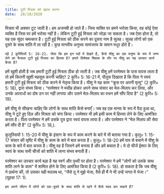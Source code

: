 ```yaml
---
title: टूटी मित्रता को बहाल करना
date:  28/10/2020
---
```


मित्रता भी अक्सर टूट जाती है। हम अजनबी हो जाते हैं। जिस व्यक्ति पर हमने भरोसा किया, वह कोई ऐसा व्यक्ति है जिस पर हमें भरोसा नहीं है। लेकिन टूटी हुई मित्रता को जोड़ा जा सकता है। जब ऐसा होता है, तो यह एक सुंदर चमत्कार है। टूटी हुई मित्रता को ठीक करने का दूसरा नाम है सुलह। सुलह लोगों को एक दूसरे के साथ शांति में ला रही है। कुछ मानवीय अनुभव सामंजस्य के समान मधुर होते हैं।

`पढ़ें 2 कुरिंथियों 5: 16-21. जैसा कि हम इन पदों में देखते हैं, कैसे यीशु का एक मनुष्य के रूप में जन्म लेने का फैसला टूटी हुई मित्रता का हिस्सा है? हमारे विशेषज्ञ शिक्षक के तौर पर यीशु का यह उपचार कार्य कैसा है?`

हमें खुशी होती है जब हमारी टूटी हुई मित्रता ठीक हो जाती है। जब यीशु हमें परमेश्वर के पास वापस लाता है तो हमें कितनी खुशी महसूस करनी चाहिए? 2 कुरि० 5: 16-21 में, पौलुस दिखाता है कि पिता ने स्वयं हमारी टूटी हुई मित्रता को ठीक करने में नेतृत्व किया है। यीशु ने यह काम “क्रूस पर अपनी मृत्यु" (2 कुरि० 5: 18), द्वारा संभव किया। “परमेश्वर ने मसीह होकर अपने साथ संसार का मेल-मिलाप कर लिया, और उनके अपराधों का दोष उन पर नहीं लगाया और उसने मेल-मिलाप का वचन हमें सौंप दिया है" (2 कुरि० 5: 19).

हमें यीशु से सीखना चाहिए कि लोगों के साथ शांति कैसे बनाएँ। जब वह एक मानव के रूप में पैदा हुआ था, यीशु ने टूटे हुए दिल और मित्रता को चंगा किया। परमेश्वर भी हमें इसी काम में हिस्सा लेने के लिए आमंत्रित करता है। पिता परमेश्वर ने हमें उसके पुत्र द्वारा स्वयं वापस लाया है। और परमेश्वर ने “मेल मिलाप की सेवा हमें सौंप दी है" (2 कुरि० 5: 18,).

कुलुस्सियों 1: 15-20 में यीशु के इंसान के रूप में काम करने के बारे में भी बताया गया है। कुलु० 1: 15-17 संसार की सृष्टि में यीशु के काम के बारे में बात करता है। कुलु० 1: 18-20 हमें पाप से बचाने में यीशु के काम के बारे में बात करता है। यीशु वह है जिसने हमें बनाया है और हमें बचाता है। ये दो चीजें ईश्वर के लिए स्वयं के साथ सभी चीजों को शांति में लाना संभव बनाती हैं।

परमेश्वर का उपचार कार्य बड़ा है यह स्वर्ग और पृथ्वी पर होता है। परमेश्वर ने हमें "लोगों को उसके साथ शांति लाने के काम" में शामिल होने के लिए आमंत्रित किया है (2 कुरि० 5: 18). हो सकता है कि जब यीशु ने प्रार्थना की, तो उसका यही मतलब था, “जैसे तू ने मुझे भेजा, वैसे ही मैं ने भी उन्हें जगत में भेजा।” (यूहन्ना 17: 1).

`हम अपने जीवन में लोगों को एक-दूसरे के साथ शांति से रहने में कैसे मदद कर सकते हैं?`